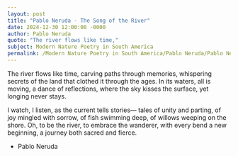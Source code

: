 ```yaml
---
layout: post
title: "Pablo Neruda - The Song of the River"
date: 2024-12-30 12:00:00 -0000
author: Pablo Neruda
quote: "The river flows like time,"
subject: Modern Nature Poetry in South America
permalink: /Modern Nature Poetry in South America/Pablo Neruda/Pablo Neruda - The Song of the River
---
```


The river flows like time,
carving paths through memories,
whispering secrets of the land
that clothed it through the ages.
In its waters, all is moving,
a dance of reflections,
where the sky kisses the surface,
yet longing never stays.

I watch, I listen,
as the current tells stories—
tales of unity and parting,
of joy mingled with sorrow,
of fish swimming deep,
of willows weeping on the shore.
Oh, to be the river,
to embrace the wanderer,
with every bend a new beginning,
a journey both sacred and fierce.

- Pablo Neruda
